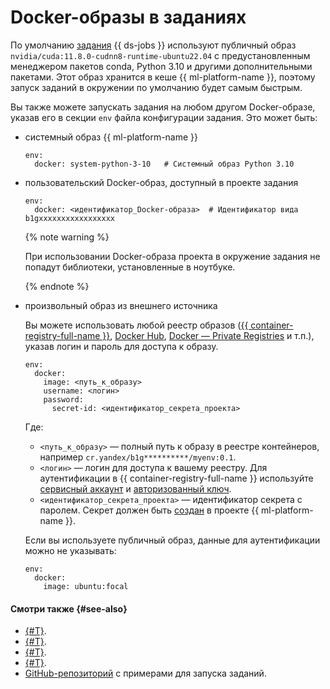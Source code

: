 # Docker-образы в заданиях

По умолчанию [задания](./index.md) {{ ds-jobs }} используют публичный образ `nvidia/cuda:11.8.0-cudnn8-runtime-ubuntu22.04` с предустановленным менеджером пакетов conda, Python 3.10 и другими дополнительными пакетами. Этот образ хранится в кеше {{ ml-platform-name }}, поэтому запуск заданий в окружении по умолчанию будет самым быстрым.

Вы также можете запускать задания на любом другом Docker-образе, указав его в секции `env` файла конфигурации задания. Это может быть:

* системный образ {{ ml-platform-name }}
  
  ```text
  env:
    docker: system-python-3-10   # Системный образ Python 3.10
  ```

* пользовательский Docker-образ, доступный в проекте задания
 
  ```text
  env:
    docker: <идентификатор_Docker-образа>  # Идентификатор вида b1gxxxxxxxxxxxxxxxxx
  ```

  {% note warning %}

  При использовании Docker-образа проекта в окружение задания не попадут библиотеки, установленные в ноутбуке.

  {% endnote %}

* произвольный образ из внешнего источника

  Вы можете использовать любой реестр образов ([{{ container-registry-full-name }}](https://yandex.cloud/ru/services/container-registry), [Docker Hub](https://hub.docker.com/), [Docker — Private Registries](https://www.geeksforgeeks.org/docker-private-registries/) и т.п.), указав логин и пароль для доступа к образу.
  
  ```text
  env:
    docker:
      image: <путь_к_образу>
      username: <логин>
      password:
        secret-id: <идентификатор_секрета_проекта>
  ```

  Где:

  * `<путь_к_образу>` — полный путь к образу в реестре контейнеров, например `cr.yandex/b1g**********/myenv:0.1`.
  * `<логин>` — логин для доступа к вашему реестру. Для аутентификации в {{ container-registry-full-name }} используйте [сервисный аккаунт](../../../iam/concepts/users/service-accounts.md) и [авторизованный ключ](../../../container-registry/operations/authentication.md#sa-json).
  * `<идентификатор_секрета_проекта>` — идентификатор секрета с паролем. Секрет должен быть [создан](../../operations/data/secrets.md#create) в проекте {{ ml-platform-name }}. 

  Если вы используете публичный образ, данные для аутентификации можно не указывать:

  ```text
  env:
    docker:
      image: ubuntu:focal
  ```

#### Смотри также {#see-also}

* [{#T}](index.md).
* [{#T}](cli.md).
* [{#T}](environment.md).
* [{#T}](../../operations/projects/work-with-jobs.md).
* [GitHub-репозиторий](https://github.com/yandex-cloud-examples/yc-datasphere-jobs-examples) с примерами для запуска заданий.